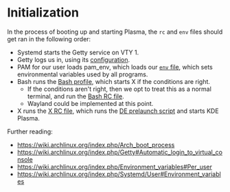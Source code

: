 # Initialization
In the process of booting up and starting Plasma, the `rc` and `env` files should get ran in the following order:
- Systemd starts the Getty service on VTY 1.
- Getty logs us in, using its [configuration](/config/systemd-overrides/getty-autologin.conf).
- PAM for our user loads pam_env, which loads our [`env` file](/config/pam-environment.env), which sets environmental variables used by all programs.
- Bash runs the [Bash profile](/scripts/bash/bash_profile.sh), which starts X if the conditions are right.
  - If the conditions aren't right, then we opt to treat this as a normal terminal, and run the [Bash RC file](/scripts/bash/bash_rc.sh).
  - Wayland could be implemented at this point.
- X runs the [X RC file](/scripts/x/x_rc.sh), which runs the [DE prelaunch script](/bin/before-de-launch) and starts KDE Plasma.

Further reading:
- https://wiki.archlinux.org/index.php/Arch_boot_process
- https://wiki.archlinux.org/index.php/Getty#Automatic_login_to_virtual_console
- https://wiki.archlinux.org/index.php/Environment_variables#Per_user
- https://wiki.archlinux.org/index.php/Systemd/User#Environment_variables